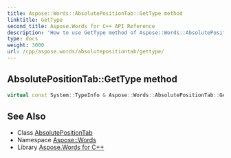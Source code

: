 ```yaml
---
title: Aspose::Words::AbsolutePositionTab::GetType method
linktitle: GetType
second_title: Aspose.Words for C++ API Reference
description: 'How to use GetType method of Aspose::Words::AbsolutePositionTab class in C++.'
type: docs
weight: 3000
url: /cpp/aspose.words/absolutepositiontab/gettype/
---
```

## AbsolutePositionTab::GetType method




```cpp
virtual const System::TypeInfo & Aspose::Words::AbsolutePositionTab::GetType() const override
```

## See Also

* Class [AbsolutePositionTab](../)
* Namespace [Aspose::Words](../../)
* Library [Aspose.Words for C++](../../../)
